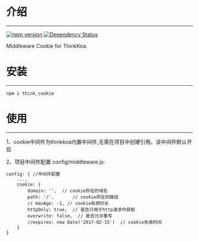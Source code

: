 # 介绍
-----

[![npm version](https://badge.fury.io/js/think_cookie.svg)](https://badge.fury.io/js/think_cookie)
[![Dependency Status](https://david-dm.org/thinkkoa/think_cookie.svg)](https://david-dm.org/thinkkoa/think_cookie)

Middleware Cookie for ThinkKoa.

# 安装
-----

```
npm i think_cookie
```

# 使用
-----

1、cookie中间件为thinkkoa内置中间件,无需在项目中创建引用。该中间件默认开启

2、项目中间件配置 config/middleware.js:
```
config: { //中间件配置
    ...,
    cookie: {
        domain: '',  // cookie所在的域名
        path: '/',       // cookie所在的路径
        // maxAge: -1, // cookie有效时长
        httpOnly: true,  // 是否只用于http请求中获取
        overwrite: false,  // 是否允许重写
        //expires: new Date('2017-02-15')  // cookie失效时间
    }
}
```